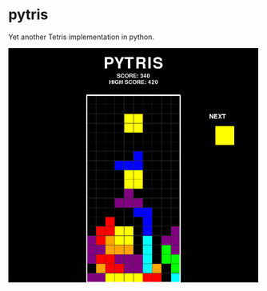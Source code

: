 # pytris

Yet another Tetris implementation in python.

<img src="images/screenshot.png" width=500>
